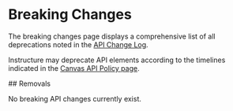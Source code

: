 Breaking Changes
================

The breaking changes page displays a comprehensive list of all deprecations noted in the [API Change Log](file.changelog.html).

Instructure may deprecate API elements according to the timelines indicated in the [Canvas API Policy page](https://www.canvaslms.com/policies/api-policy).

<div class="changelog"></div>
## Removals

No breaking API changes currently exist.
